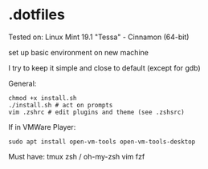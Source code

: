 # .dotfiles

Tested on: Linux Mint 19.1 "Tessa" - Cinnamon (64-bit)

set up basic environment on new machine

I try to keep it simple and close to default (except for gdb)

General:

```
chmod +x install.sh
./install.sh # act on prompts
vim .zshrc # edit plugins and theme (see .zshsrc)
```

If in VMWare Player:

```
sudo apt install open-vm-tools open-vm-tools-desktop
```

Must have:
tmux
zsh / oh-my-zsh
vim
fzf
